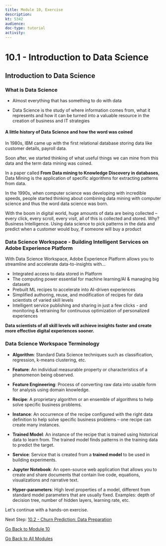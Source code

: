 ```yaml
---
title: Module 10, Exercise
description: 
kt: 5342
audience: 
doc-type: tutorial
activity: 
---
```


# 10.1 - Introduction to Data Science

## Introduction to Data Science

### What is Data Science

* Almost everything that has something to do with data

* Data Science is the study of where information comes from, what it represents and how it can be turned into a valuable resource in the creation of business and IT strategies

#### A little history of Data Science and how the word was coined

In 1980s, IBM came up with the first relational database storing data like customer details, payroll data.

Soon after, we started thinking of what useful things we can mine from this data and the term data mining was coined.

In a paper called **From Data mining to Knowledge Discovery in databases**, Data Mining is the application of specific algorithms for extracting patterns from data.

In the 1990s, when computer science was developing with incredible speeds, people started thinking about combining data mining with computer science and thus the word data science was born.

With the boom in digital world, huge amounts of data are being collected – every click, every scroll, every visit, all of this is collected and stored. Why? Business Intelligence. Using data science to pick patterns in the data and predict when a customer would buy, if someone will buy a product

### Data Science Workspace - Building Intelligent Services on Adobe Experience Platform

With Data Science Workspace, Adobe Experience Platform allows you to streamline and accelerate data-to-insights with...

* Integrated access to data stored in Platform
* The computing power essential for machine learning/AI & managing big datasets
* Prebuilt ML recipes to accelerate into AI-driven experiences
* Simplified authoring, reuse, and modification of recipes for data scientists of varied skill levels
* Intelligent service publishing and sharing in just a few clicks - and monitoring & retraining for continuous optimization of personalized experiences

**Data scientists of all skill levels will achieve insights faster and create more effective digital experiences sooner.**

### Data Science Workspace Terminology

* **Algorithm**: Standard Data Science techniques such as classification, regression, k-means clustering, etc.

* **Feature**: An individual measurable property or characteristics of a phenomenon being observed.

* **Feature Engineering**: Process of converting raw data into usable form for analysis using domain knowledge.

* **Recipe**: A proprietary algorithm or an ensemble of algorithms to help solve specific business problems.

* **Instance**: An occurrence of the recipe configured with the right data definition to help solve specific business problems – one recipe can create many instances.

* **Trained Model**: An instance of the recipe that is  trained using historical data to learn from. The trained model finds patterns in the training data to predict the target.

* **Service**: Service that is created from a **trained model** to be used in building experiments.

* **Jupyter Notebook**: An open-source web application that allows you to create and share documents that contain live code, equations, visualizations and narrative text.

* **Hyper-parameters**: High level properties of a model, different from standard model parameters that are usually fixed.
Examples: depth of decision tree, number of hidden layers, learning rate, etc.

Let's continue with a hands-on exercise.

Next Step: [10.2 - Churn Prediction: Data Preparation](./ex2.md)

[Go Back to Module 10](./data-science-workspace-churn-prediction-model.md)

[Go Back to All Modules](../../README.md)
